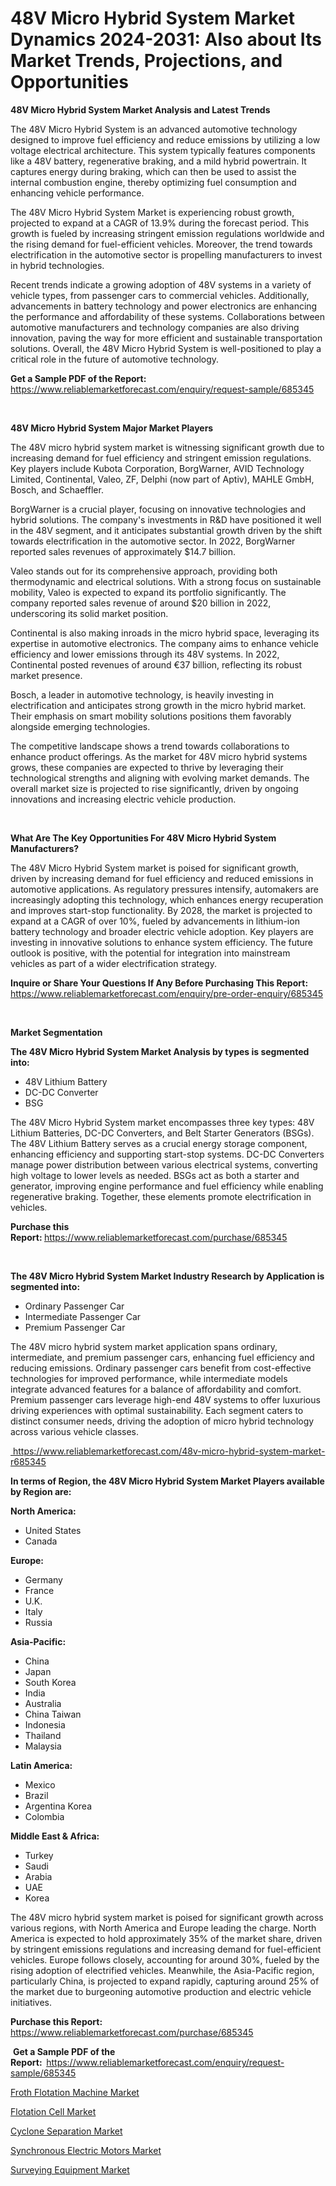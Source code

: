 <p><h1>48V Micro Hybrid System Market Dynamics 2024-2031: Also about Its Market Trends, Projections, and Opportunities</h1></p><p><strong>48V Micro Hybrid System Market Analysis and Latest Trends</strong></p>
<p><p>The 48V Micro Hybrid System is an advanced automotive technology designed to improve fuel efficiency and reduce emissions by utilizing a low voltage electrical architecture. This system typically features components like a 48V battery, regenerative braking, and a mild hybrid powertrain. It captures energy during braking, which can then be used to assist the internal combustion engine, thereby optimizing fuel consumption and enhancing vehicle performance.</p><p>The 48V Micro Hybrid System Market is experiencing robust growth, projected to expand at a CAGR of 13.9% during the forecast period. This growth is fueled by increasing stringent emission regulations worldwide and the rising demand for fuel-efficient vehicles. Moreover, the trend towards electrification in the automotive sector is propelling manufacturers to invest in hybrid technologies.</p><p>Recent trends indicate a growing adoption of 48V systems in a variety of vehicle types, from passenger cars to commercial vehicles. Additionally, advancements in battery technology and power electronics are enhancing the performance and affordability of these systems. Collaborations between automotive manufacturers and technology companies are also driving innovation, paving the way for more efficient and sustainable transportation solutions. Overall, the 48V Micro Hybrid System is well-positioned to play a critical role in the future of automotive technology.</p></p>
<p><strong>Get a Sample PDF of the Report:&nbsp;</strong> <a href="https://www.reliablemarketforecast.com/enquiry/request-sample/685345?utm_campaign=1568&utm_medium=2&utm_source=Github&utm_content=ia&utm_term=20102024&utm_id=48v-micro-hybrid-system">https://www.reliablemarketforecast.com/enquiry/request-sample/685345</a></p>
<p>&nbsp;</p>
<p><strong>48V Micro Hybrid System Major Market Players</strong></p>
<p><p>The 48V micro hybrid system market is witnessing significant growth due to increasing demand for fuel efficiency and stringent emission regulations. Key players include Kubota Corporation, BorgWarner, AVID Technology Limited, Continental, Valeo, ZF, Delphi (now part of Aptiv), MAHLE GmbH, Bosch, and Schaeffler. </p><p>BorgWarner is a crucial player, focusing on innovative technologies and hybrid solutions. The company's investments in R&D have positioned it well in the 48V segment, and it anticipates substantial growth driven by the shift towards electrification in the automotive sector. In 2022, BorgWarner reported sales revenues of approximately $14.7 billion.</p><p>Valeo stands out for its comprehensive approach, providing both thermodynamic and electrical solutions. With a strong focus on sustainable mobility, Valeo is expected to expand its portfolio significantly. The company reported sales revenue of around $20 billion in 2022, underscoring its solid market position.</p><p>Continental is also making inroads in the micro hybrid space, leveraging its expertise in automotive electronics. The company aims to enhance vehicle efficiency and lower emissions through its 48V systems. In 2022, Continental posted revenues of around €37 billion, reflecting its robust market presence.</p><p>Bosch, a leader in automotive technology, is heavily investing in electrification and anticipates strong growth in the micro hybrid market. Their emphasis on smart mobility solutions positions them favorably alongside emerging technologies.</p><p>The competitive landscape shows a trend towards collaborations to enhance product offerings. As the market for 48V micro hybrid systems grows, these companies are expected to thrive by leveraging their technological strengths and aligning with evolving market demands. The overall market size is projected to rise significantly, driven by ongoing innovations and increasing electric vehicle production.</p></p>
<p>&nbsp;</p>
<p><strong>What Are The Key Opportunities For 48V Micro Hybrid System Manufacturers?</strong></p>
<p><p>The 48V Micro Hybrid System market is poised for significant growth, driven by increasing demand for fuel efficiency and reduced emissions in automotive applications. As regulatory pressures intensify, automakers are increasingly adopting this technology, which enhances energy recuperation and improves start-stop functionality. By 2028, the market is projected to expand at a CAGR of over 10%, fueled by advancements in lithium-ion battery technology and broader electric vehicle adoption. Key players are investing in innovative solutions to enhance system efficiency. The future outlook is positive, with the potential for integration into mainstream vehicles as part of a wider electrification strategy.</p></p>
<p><strong>Inquire or Share Your Questions If Any Before Purchasing This Report:</strong> <a href="https://www.reliablemarketforecast.com/enquiry/pre-order-enquiry/685345?utm_campaign=1568&utm_medium=2&utm_source=Github&utm_content=ia&utm_term=20102024&utm_id=48v-micro-hybrid-system">https://www.reliablemarketforecast.com/enquiry/pre-order-enquiry/685345</a></p>
<p>&nbsp;</p>
<p><strong>Market Segmentation</strong></p>
<p><strong>The 48V Micro Hybrid System Market Analysis by types is segmented into:</strong></p>
<p><ul><li>48V Lithium Battery</li><li>DC-DC Converter</li><li>BSG</li></ul></p>
<p><p>The 48V Micro Hybrid System market encompasses three key types: 48V Lithium Batteries, DC-DC Converters, and Belt Starter Generators (BSGs). The 48V Lithium Battery serves as a crucial energy storage component, enhancing efficiency and supporting start-stop systems. DC-DC Converters manage power distribution between various electrical systems, converting high voltage to lower levels as needed. BSGs act as both a starter and generator, improving engine performance and fuel efficiency while enabling regenerative braking. Together, these elements promote electrification in vehicles.</p></p>
<p><strong>Purchase this Report:&nbsp;</strong><a href="https://www.reliablemarketforecast.com/purchase/685345?utm_campaign=1568&utm_medium=2&utm_source=Github&utm_content=ia&utm_term=20102024&utm_id=48v-micro-hybrid-system">https://www.reliablemarketforecast.com/purchase/685345</a></p>
<p>&nbsp;</p>
<p><strong>The 48V Micro Hybrid System Market Industry Research by Application is segmented into:</strong></p>
<p><ul><li>Ordinary Passenger Car</li><li>Intermediate Passenger Car</li><li>Premium Passenger Car</li></ul></p>
<p><p>The 48V micro hybrid system market application spans ordinary, intermediate, and premium passenger cars, enhancing fuel efficiency and reducing emissions. Ordinary passenger cars benefit from cost-effective technologies for improved performance, while intermediate models integrate advanced features for a balance of affordability and comfort. Premium passenger cars leverage high-end 48V systems to offer luxurious driving experiences with optimal sustainability. Each segment caters to distinct consumer needs, driving the adoption of micro hybrid technology across various vehicle classes.</p></p>
<p><a href="https://www.reliablemarketforecast.com/48v-micro-hybrid-system-market-r685345?utm_campaign=1568&utm_medium=2&utm_source=Github&utm_content=ia&utm_term=20102024&utm_id=48v-micro-hybrid-system">&nbsp;https://www.reliablemarketforecast.com/48v-micro-hybrid-system-market-r685345</a></p>
<p><strong>In terms of Region, the 48V Micro Hybrid System Market Players available by Region are:</strong></p>
<p>
    <p> <strong> North America: </strong>
        <ul>
            <li>United States</li>
            <li>Canada</li>
        </ul>
        </p> 
    <p> <strong> Europe: </strong>
        <ul>
            <li>Germany</li>
            <li>France</li>
            <li>U.K.</li>
            <li>Italy</li>
            <li>Russia</li>
        </ul>
        </p> 
    <p> <strong> Asia-Pacific: </strong>
        <ul>
            <li>China</li>
            <li>Japan</li>
            <li>South Korea</li>
            <li>India</li>
            <li>Australia</li>
            <li>China Taiwan</li>
            <li>Indonesia</li>
            <li>Thailand</li>
            <li>Malaysia</li>
        </ul>
        </p> 
    <p> <strong> Latin America: </strong>
        <ul>
            <li>Mexico</li>
            <li>Brazil</li>
            <li>Argentina Korea</li>
            <li>Colombia</li>
        </ul>
        </p> 
    <p> <strong> Middle East & Africa: </strong>
        <ul>
            <li>Turkey</li>
            <li>Saudi</li>
            <li>Arabia</li>
            <li>UAE</li>
            <li>Korea</li>
        </ul>
    </p>
    </p>
<p><p>The 48V micro hybrid system market is poised for significant growth across various regions, with North America and Europe leading the charge. North America is expected to hold approximately 35% of the market share, driven by stringent emissions regulations and increasing demand for fuel-efficient vehicles. Europe follows closely, accounting for around 30%, fueled by the rising adoption of electrified vehicles. Meanwhile, the Asia-Pacific region, particularly China, is projected to expand rapidly, capturing around 25% of the market due to burgeoning automotive production and electric vehicle initiatives.</p></p>
<p><strong>Purchase this Report: </strong><a href="https://www.reliablemarketforecast.com/purchase/685345?utm_campaign=1568&utm_medium=2&utm_source=Github&utm_content=ia&utm_term=20102024&utm_id=48v-micro-hybrid-system">https://www.reliablemarketforecast.com/purchase/685345</a></p>
<p>&nbsp;<strong>Get a Sample PDF of the Report:&nbsp;&nbsp;</strong><a href="https://www.reliablemarketforecast.com/enquiry/request-sample/685345?utm_campaign=1568&utm_medium=2&utm_source=Github&utm_content=ia&utm_term=20102024&utm_id=48v-micro-hybrid-system">https://www.reliablemarketforecast.com/enquiry/request-sample/685345</a></p>
<p><strong></strong></p>
<p><p><a href="https://www.linkedin.com/pulse/global-froth-flotation-machine-market-focus-application-tpuve?utm_campaign=1568&utm_medium=2&utm_source=Github&utm_content=ia&utm_term=20102024&utm_id=48v-micro-hybrid-system">Froth Flotation Machine Market</a></p><p><a href="https://www.linkedin.com/pulse/flotation-cell-market-navigating-challenges-unlocking-potential-kcybe?utm_campaign=1568&utm_medium=2&utm_source=Github&utm_content=ia&utm_term=20102024&utm_id=48v-micro-hybrid-system">Flotation Cell Market</a></p><p><a href="https://www.linkedin.com/pulse/investing-cyclone-separation-market-trends-leading-products-akkee?utm_campaign=1568&utm_medium=2&utm_source=Github&utm_content=ia&utm_term=20102024&utm_id=48v-micro-hybrid-system">Cyclone Separation Market</a></p><p><a href="https://www.linkedin.com/pulse/exploring-synchronous-electric-motors-market-dynamics-revenue-ipstc?utm_campaign=1568&utm_medium=2&utm_source=Github&utm_content=ia&utm_term=20102024&utm_id=48v-micro-hybrid-system">Synchronous Electric Motors Market</a></p><p><a href="https://www.linkedin.com/pulse/global-surveying-equipment-market-pulse-trends-growth-analysis-nvnec?utm_campaign=1568&utm_medium=2&utm_source=Github&utm_content=ia&utm_term=20102024&utm_id=48v-micro-hybrid-system">Surveying Equipment Market</a></p></p>